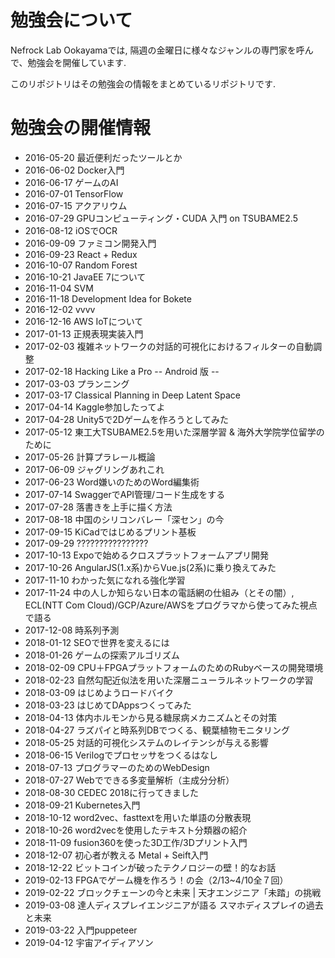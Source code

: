 # 勉強会について
Nefrock Lab Ookayamaでは, 隔週の金曜日に様々なジャンルの専門家を呼んで、勉強会を開催しています.

このリポジトリはその勉強会の情報をまとめているリポジトリです.

# 勉強会の開催情報

* 2016-05-20 最近便利だったツールとか
* 2016-06-02 Docker入門
* 2016-06-17 ゲームのAI
* 2016-07-01 TensorFlow
* 2016-07-15 アクアリウム
* 2016-07-29 GPUコンピューティング・CUDA ⼊⾨ on TSUBAME2.5
* 2016-08-12 iOSでOCR
* 2016-09-09 ファミコン開発入門
* 2016-09-23 React + Redux
* 2016-10-07 Random Forest
* 2016-10-21 JavaEE 7について
* 2016-11-04 SVM
* 2016-11-18 Development Idea for Bokete
* 2016-12-02 vvvv
* 2016-12-16 AWS IoTについて
* 2017-01-13 正規表現実装入門
* 2017-02-03 複雑ネットワークの対話的可視化におけるフィルターの自動調整
* 2017-02-18 Hacking Like a Pro -- Android 版 --
* 2017-03-03 プランニング
* 2017-03-17 Classical Planning in Deep Latent Space
* 2017-04-14 Kaggle参加したってよ
* 2017-04-28 Unity5で2Dゲームを作ろうとしてみた
* 2017-05-12 東工大TSUBAME2.5を用いた深層学習 & 海外大学院学位留学のために
* 2017-05-26 計算プラレール概論
* 2017-06-09 ジャグリングあれこれ
* 2017-06-23 Word嫌いのためのWord編集術
* 2017-07-14 SwaggerでAPI管理/コード生成をする
* 2017-07-28 落書きを上手に描く方法
* 2017-08-18 中国のシリコンバレー「深セン」の今
* 2017-09-15 KiCadではじめるプリント基板
* 2017-09-29 ????????????????
* 2017-10-13 Expoで始めるクロスプラットフォームアプリ開発
* 2017-10-26 AngularJS(1.x系)からVue.js(2系)に乗り換えてみた
* 2017-11-10 わかった気になれる強化学習
* 2017-11-24 中の人しか知らない日本の電話網の仕組み（とその闇）, ECL(NTT Com Cloud)/GCP/Azure/AWSをプログラマから使ってみた視点で語る
* 2017-12-08 時系列予測
* 2018-01-12 SEOで世界を変えるには
* 2018-01-26 ゲームの探索アルゴリズム
* 2018-02-09 CPU＋FPGAプラットフォームのためのRubyベースの開発環境
* 2018-02-23 自然勾配近似法を用いた深層ニューラルネットワークの学習
* 2018-03-09 はじめようロードバイク
* 2018-03-23 はじめてDAppsつくってみた
* 2018-04-13 体内ホルモンから見る糖尿病メカニズムとその対策
* 2018-04-27 ラズパイと時系列DBでつくる、観葉植物モニタリング
* 2018-05-25 対話的可視化システムのレイテンシが与える影響
* 2018-06-15 Verilogでプロセッサをつくるはなし
* 2018-07-13 プログラマーのためのWebDesign
* 2018-07-27 Webでできる多変量解析（主成分分析）
* 2018-08-30 CEDEC 2018に行ってきました
* 2018-09-21 Kubernetes入門
* 2018-10-12 word2vec、fasttextを用いた単語の分散表現
* 2018-10-26 word2vecを使用したテキスト分類器の紹介
* 2018-11-09 fusion360を使った3D工作/3Dプリント入門
* 2018-12-07 初心者が教える Metal + Seift入門
* 2018-12-22 ビットコインが破ったテクノロジーの壁！的なお話
* 2019-02-13 FPGAでゲーム機を作ろう！の会（2/13~4/10全７回）
* 2019-02-22 ブロックチェーンの今と未来 | 天才エンジニア「未踏」の挑戦
* 2019-03-08 達人ディスプレイエンジニアが語る スマホディスプレイの過去と未来
* 2019-03-22 入門puppeteer
* 2019-04-12 宇宙アイディアソン
